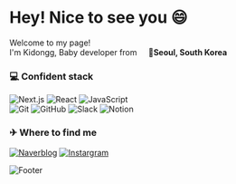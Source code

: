 <h1>Hey! Nice to see you 😄</h1>

<p>Welcome to my page! </br> I'm Kidongg, Baby developer from <img src="https://cdn-icons-png.flaticon.com/512/5111/5111586.png" width="13"/><b> Seoul, South Korea</b></p>

<h3>💻 Confident stack</h3>
<p>
  <img alt="Next.js" src="https://img.shields.io/badge/-Next.js-000000?style=flat-square&logo=Next.js&logoColor=white"/>
  <img alt="React" src="https://img.shields.io/badge/-React-61DAFB?style=flat-square&logo=React&logoColor=white"/>
  <img alt="JavaScript" src="https://img.shields.io/badge/-JavaScript-yellow?style=flat-square&logo=JavaScript&logoColor=white"/>
  </br>
  <img alt="Git" src="https://img.shields.io/badge/-Git-F05032?style=flat-square&logo=Git&logoColor=white"/>
  <img alt="GitHub" src="https://img.shields.io/badge/-GitHub-181717?style=flat-square&logo=GitHub&logoColor=white"/>
  <img alt="Slack" src="https://img.shields.io/badge/-Slack-4A154B?style=flat-square&logo=Slack&logoColor=white"/>
  <img alt="Notion" src="https://img.shields.io/badge/-Notion-000000?style=flat-square&logo=Notion&logoColor=white"/>
</p>

<h3>✈ Where to find me</h3>
<p>
<a href="https://blog.naver.com/dlrlehd25" target="_blank"><img alt="Naverblog" src="https://img.shields.io/badge/Naver-green?&style=for-the-badge&logo=naver&logoColor=white" /></a> <a href="https://www.instagram.com/ki_dongg_/" target="_blank"><img alt="Instargram" src="https://img.shields.io/badge/Instagram-ff69b4?&style=for-the-badge&logo=instagram&logoColor=white" /></a>
</p>

![Footer](https://capsule-render.vercel.app/api?type=waving&color=4d4dff&height=100&section=footer)
